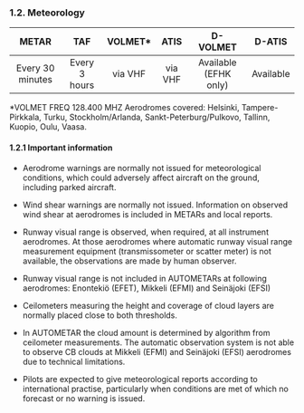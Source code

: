 ### 	1.2. Meteorology

|      METAR       |      TAF      | VOLMET* |  ATIS   |       D-VOLMET        |  D-ATIS   |
| :--------------: | :-----------: | :-----: | :-----: | :-------------------: | :-------: |
| Every 30 minutes | Every 3 hours | via VHF | via VHF | Available (EFHK only) | Available |

*VOLMET FREQ 128.400 MHZ Aerodromes covered: Helsinki, Tampere-Pirkkala, Turku, Stockholm/Arlanda, Sankt-Peterburg/Pulkovo, Tallinn, Kuopio, Oulu, Vaasa.

#### 1.2.1 Important information

- Aerodrome warnings are normally not issued for meteorological conditions, which could adversely affect aircraft on the ground, including parked aircraft. 
- Wind shear warnings are normally not issued. Information on observed wind shear at aerodromes is included in METARs and local reports.
- Runway visual range is observed, when required, at all instrument aerodromes. At those aerodromes where automatic runway visual range measurement equipment (transmissometer or scatter meter) is not available, the observations are made by human observer.
- Runway visual range is not included in AUTOMETARs at following aerodromes: Enontekiö (EFET), Mikkeli (EFMI) and Seinäjoki (EFSI)

- Ceilometers measuring the height and coverage of cloud layers are normally placed close to both thresholds.
- In AUTOMETAR the cloud amount is determined by algorithm from ceilometer measurements. The automatic observation system is not able to observe CB clouds at Mikkeli (EFMI) and Seinäjoki (EFSI) aerodromes due to technical limitations.
- Pilots are expected to give meteorological reports according to international practise, particularly when conditions are met of which no forecast or no warning is issued.